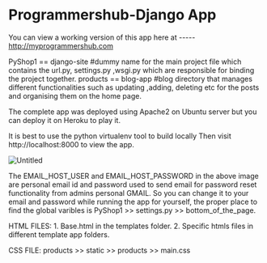 # Programmershub-Django App

You can view a working version of this app here at -----  http://myprogrammershub.com

PyShop1 == django-site     #dummy name for the main project file which contains the url.py, settings.py ,wsgi.py which are responsible for binding the project together.
products == blog-app       #blog directory that manages different functionalities such as updating ,adding, deleting etc for the posts and organising them on the home page.

The complete app was deployed using Apache2 on Ubuntu server but you can deploy it on Heroku to play it.


It is best to use the python virtualenv tool to build locally
Then visit http://localhost:8000 to view the app.

![Untitled](https://user-images.githubusercontent.com/79550971/113526146-12431d80-9576-11eb-9308-8a3ec2526663.png)

The EMAIL_HOST_USER and EMAIL_HOST_PASSWORD in the above image are personal email id and password used to send email for password reset functionality from admins personal GMAIL. So you can change it to your email and password while running the app for yourself, the proper place to find the global varibles is   PyShop1 >> settings.py >> bottom_of_the_page.

HTML FILES: 1. Base.html in the templates folder.
            2. Specific htmls files in  different template app folders.
            
CSS FILE: products >> static >> products >> main.css
